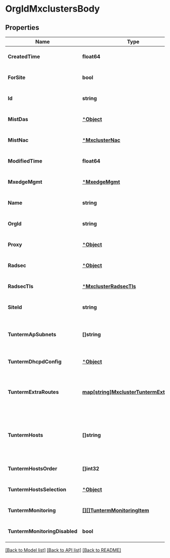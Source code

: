 # OrgIdMxclustersBody

## Properties
Name | Type | Description | Notes
------------ | ------------- | ------------- | -------------
**CreatedTime** | **float64** |  | [optional] [default to null]
**ForSite** | **bool** |  | [optional] [default to null]
**Id** | **string** |  | [optional] [default to null]
**MistDas** | [***Object**](.md) |  | [optional] [default to null]
**MistNac** | [***MxclusterNac**](mxcluster_nac.md) |  | [optional] [default to null]
**ModifiedTime** | **float64** |  | [optional] [default to null]
**MxedgeMgmt** | [***MxedgeMgmt**](mxedge_mgmt.md) |  | [optional] [default to null]
**Name** | **string** |  | [optional] [default to null]
**OrgId** | **string** |  | [optional] [default to null]
**Proxy** | [***Object**](.md) |  | [optional] [default to null]
**Radsec** | [***Object**](.md) |  | [optional] [default to null]
**RadsecTls** | [***MxclusterRadsecTls**](mxcluster_radsec_tls.md) |  | [optional] [default to null]
**SiteId** | **string** |  | [optional] [default to null]
**TuntermApSubnets** | **[]string** | list of subnets where we allow AP to establish Mist Tunnels from | [optional] [default to null]
**TuntermDhcpdConfig** | [***Object**](.md) |  | [optional] [default to null]
**TuntermExtraRoutes** | [**map[string]MxclusterTuntermExtraRoute**](mxcluster_tunterm_extra_route.md) | extra routes for Mist Tunneled VLANs. Property key is a CIDR | [optional] [default to null]
**TuntermHosts** | **[]string** | hostnames or IPs where a Mist Tunnel will use as the Peer (i.e. they are reachable from AP) | [optional] [default to null]
**TuntermHostsOrder** | **[]int32** | list of index of tunterm_hosts | [optional] [default to null]
**TuntermHostsSelection** | [***Object**](.md) |  | [optional] [default to null]
**TuntermMonitoring** | [**[][]TuntermMonitoringItem**](array.md) |  | [optional] [default to null]
**TuntermMonitoringDisabled** | **bool** |  | [optional] [default to null]

[[Back to Model list]](../README.md#documentation-for-models) [[Back to API list]](../README.md#documentation-for-api-endpoints) [[Back to README]](../README.md)

